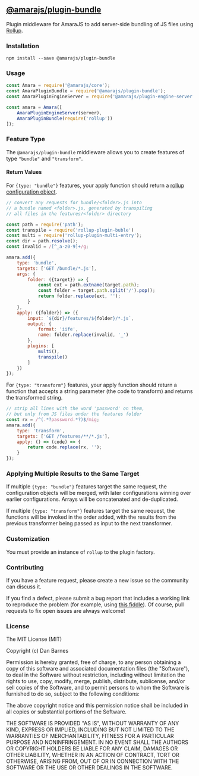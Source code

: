 ## [@amarajs/plugin-bundle](https://github.com/amarajs/plugin-bundle)

Plugin middleware for AmaraJS to add server-side bundling of JS files using [Rollup](https://github.com/rollup/rollup).

### Installation

`npm install --save @amarajs/plugin-bundle`

### Usage

```javascript
const Amara = require('@amarajs/core');
const AmaraPluginBundle = require('@amarajs/plugin-bundle');
const AmaraPluginEngineServer = require('@amarajs/plugin-engine-server');

const amara = Amara([
    AmaraPluginEngineServer(server),
    AmaraPluginBundle(require('rollup'))
]);
```

### Feature Type

The `@amarajs/plugin-bundle` middleware allows you to create features of type `"bundle"` and `"transform"`.

#### Return Values

For `{type: "bundle"}` features, your apply function should return a [rollup configuration object](https://rollupjs.org/guide/en#core-functionality).

```javascript
// convert any requests for bundle/<folder>.js into
// a bundle named <folder>.js, generated by transpiling
// all files in the features/<folder> directory

const path = require('path');
const transpile = require('rollup-plugin-buble')
const multi = require('rollup-plugin-multi-entry');
const dir = path.resolve();
const invalid = /[^_a-z0-9]+/g;

amara.add({
    type: 'bundle',
    targets: ['GET /bundle/*.js'],
    args: {
        folder: ({target}) => {
            const ext = path.extname(target.path);
            const folder = target.path.split('/').pop();
            return folder.replace(ext, '');
        }
    },
    apply: ({folder}) => ({
        input: `${dir}/features/${folder}/*.js`,
        output: {
            format: 'iife',
            name: folder.replace(invalid, '_')
        },
        plugins: [
            multi(),
            transpile()
        ]
    })
});
```

For `{type: "transform"}` features, your apply function should return a function that accepts a string parameter (the code to transform) and returns the transformed string.

```javascript
// strip all lines with the word 'password' on them,
// but only from JS files under the features folder
const rx = /^(.*?password.*?)$/mig;
amara.add({
    type: 'transform',
    targets: ['GET /features/**/*.js'],
    apply: () => (code) => {
        return code.replace(rx, '');
    }
});
```

### Applying Multiple Results to the Same Target

If multiple `{type: "bundle"}` features target the same request, the configuration objects will be merged, with later configurations winning over earlier configurations. Arrays will be concatenated and de-duplicated.

If multiple `{type: "transform"}` features target the same request, the functions will be invoked in the order added, with the results from the previous transformer being passed as input to the next transformer.

### Customization

You must provide an instance of `rollup` to the plugin factory.

### Contributing

If you have a feature request, please create a new issue so the community can discuss it.

If you find a defect, please submit a bug report that includes a working link to reproduce the problem (for example, using [this fiddle](https://jsfiddle.net/04f3v2x4/)). Of course, pull requests to fix open issues are always welcome!

### License

The MIT License (MIT)

Copyright (c) Dan Barnes

Permission is hereby granted, free of charge, to any person obtaining a copy of this software and associated documentation files (the "Software"), to deal in the Software without restriction, including without limitation the rights to use, copy, modify, merge, publish, distribute, sublicense, and/or sell copies of the Software, and to permit persons to whom the Software is furnished to do so, subject to the following conditions:

The above copyright notice and this permission notice shall be included in all copies or substantial portions of the Software.

THE SOFTWARE IS PROVIDED "AS IS", WITHOUT WARRANTY OF ANY KIND, EXPRESS OR IMPLIED, INCLUDING BUT NOT LIMITED TO THE WARRANTIES OF MERCHANTABILITY, FITNESS FOR A PARTICULAR PURPOSE AND NONINFRINGEMENT. IN NO EVENT SHALL THE AUTHORS OR COPYRIGHT HOLDERS BE LIABLE FOR ANY CLAIM, DAMAGES OR OTHER LIABILITY, WHETHER IN AN ACTION OF CONTRACT, TORT OR OTHERWISE, ARISING FROM, OUT OF OR IN CONNECTION WITH THE SOFTWARE OR THE USE OR OTHER DEALINGS IN THE SOFTWARE.
